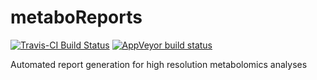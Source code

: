 # metaboReports

[![Travis-CI Build Status](https://travis-ci.org/jasenfinch/metaboReports.svg?branch=master)](https://travis-ci.org/jasenfinch/metaboReports)
[![AppVeyor build status](https://ci.appveyor.com/api/projects/status/github/jasenfinch/metaboReports?branch=master&svg=true)](https://ci.appveyor.com/project/jasenfinch/metaboReports)

Automated report generation for high resolution metabolomics analyses
